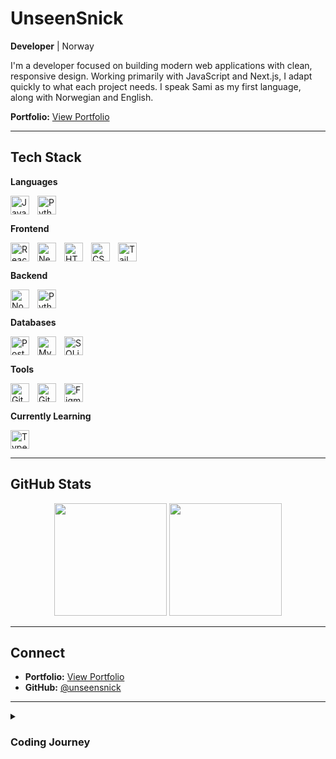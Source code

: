 # UnseenSnick

**Developer** | Norway

I'm a developer focused on building modern web applications with clean, responsive design. Working primarily with JavaScript and Next.js, I adapt quickly to what each project needs. I speak Sami as my first language, along with Norwegian and English.

**Portfolio:** [View Portfolio](https://snickersluring.com)

---

## Tech Stack

**Languages**

<img align="left" alt="JavaScript" width="30px" style="padding-right:10px;" src="https://cdn.jsdelivr.net/gh/devicons/devicon/icons/javascript/javascript-plain.svg" title="JavaScript" />
<img align="left" alt="Python" width="30px" style="padding-right:10px;" src="https://cdn.jsdelivr.net/gh/devicons/devicon/icons/python/python-plain.svg" title="Python" />
<br clear="left" />

**Frontend**

<img align="left" alt="React" width="30px" style="padding-right:10px;" src="https://cdn.jsdelivr.net/gh/devicons/devicon/icons/react/react-original.svg" title="React" />
<img align="left" alt="Next.js" width="30px" style="padding-right:10px;" src="https://cdn.jsdelivr.net/gh/devicons/devicon/icons/nextjs/nextjs-original.svg" title="Next.js" />
<img align="left" alt="HTML" width="30px" style="padding-right:10px;" src="https://cdn.jsdelivr.net/gh/devicons/devicon/icons/html5/html5-plain.svg" title="HTML5" />
<img align="left" alt="CSS" width="30px" style="padding-right:10px;" src="https://cdn.jsdelivr.net/gh/devicons/devicon/icons/css3/css3-plain.svg" title="CSS3" />
<img align="left" alt="Tailwind CSS" width="30px" style="padding-right:10px;" src="https://cdn.jsdelivr.net/gh/devicons/devicon/icons/tailwindcss/tailwindcss-original.svg" title="Tailwind CSS" />
<br clear="left" />

**Backend**

<img align="left" alt="Node.js" width="30px" style="padding-right:10px;" src="https://cdn.jsdelivr.net/gh/devicons/devicon/icons/nodejs/nodejs-original.svg" title="Node.js" />
<img align="left" alt="Python" width="30px" style="padding-right:10px;" src="https://cdn.jsdelivr.net/gh/devicons/devicon/icons/python/python-plain.svg" title="Python" />
<br clear="left" />

**Databases**

<img align="left" alt="PostgreSQL" width="30px" style="padding-right:10px;" src="https://cdn.jsdelivr.net/gh/devicons/devicon/icons/postgresql/postgresql-original.svg" title="PostgreSQL" />
<img align="left" alt="MySQL" width="30px" style="padding-right:10px;" src="https://cdn.jsdelivr.net/gh/devicons/devicon/icons/mysql/mysql-original.svg" title="MySQL" />
<img align="left" alt="SQLite" width="30px" style="padding-right:10px;" src="https://cdn.jsdelivr.net/gh/devicons/devicon/icons/sqlite/sqlite-original.svg" title="SQLite" />
<br clear="left" />

**Tools**

<img align="left" alt="Git" width="30px" style="padding-right:10px;" src="https://cdn.jsdelivr.net/gh/devicons/devicon/icons/git/git-original.svg" title="Git" />
<img align="left" alt="GitHub" width="30px" style="padding-right:10px;" src="https://user-images.githubusercontent.com/3369400/139447912-e0f43f33-6d9f-45f8-be46-2df5bbc91289.png" title="GitHub" />
<img align="left" alt="Figma" width="30px" style="padding-right:10px;" src="https://cdn.jsdelivr.net/gh/devicons/devicon/icons/figma/figma-original.svg" title="Figma" />
<br clear="left" />

**Currently Learning**

<img align="left" alt="TypeScript" width="30px" style="padding-right:10px;" src="https://cdn.jsdelivr.net/gh/devicons/devicon/icons/typescript/typescript-plain.svg" title="TypeScript" />
<br clear="left" />

---

## GitHub Stats

<div align="center">
  <img height="180em" src="https://github-readme-stats.vercel.app/api?username=unseensnick&show_icons=true&theme=dark&include_all_commits=true&count_private=true"/>
  <img height="180em" src="https://github-readme-stats.vercel.app/api/top-langs/?username=unseensnick&layout=compact&langs_count=7&theme=dark"/>
</div>

---

## Connect

-   **Portfolio:** [View Portfolio](https://snickersluring.com)
-   **GitHub:** [@unseensnick](https://github.com/unseensnick)

---

<details>
 <summary><h3>Coding Journey</h3></summary>
I started coding in January 2022 with game development courses in C# and Unity, creating games like platformers and mobile shooters. While game development provided valuable experience, I found my true passion in programming itself.
<br /><br />
From August 2022 to March 2024, I expanded into Java and Python through KIT (Kunnskapstrening IT) courses. I learned Java via a curriculum from Stockholm University and Python through resources like freeCodeCamp. By translating concepts between languages, I built a strong foundation in both.
<br /><br />
From March 2024 to November 2024, I pivoted to web development, focusing on JavaScript while independently exploring React and Next.js. In November 2024, I began formal web development training through Digitale Talenter (Jobloop), where I've been deepening my skills in modern web technologies for 9 months.
<br /><br />
My journey has evolved from game development to web development, and I'm now focused on building modern web applications with the JavaScript ecosystem. My next goal is to learn TypeScript to strengthen my development capabilities.
</details>
